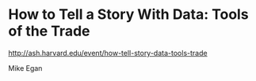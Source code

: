 # How to Tell a Story With Data: Tools of the Trade

http://ash.harvard.edu/event/how-tell-story-data-tools-trade

Mike Egan
